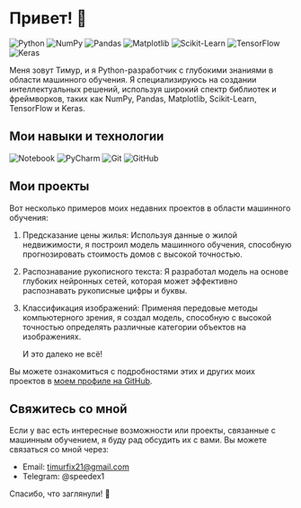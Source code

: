 # Привет! 👋

![Python](https://img.shields.io/badge/python-3670A0?style=for-the-badge&logo=python&logoColor=white)
![NumPy](https://img.shields.io/badge/numpy-%23013243.svg?style=for-the-badge&logo=numpy&logoColor=white)
![Pandas](https://img.shields.io/badge/pandas-%23150458.svg?style=for-the-badge&logo=pandas&logoColor=white)
![Matplotlib](https://img.shields.io/badge/Matplotlib-%23ffffff.svg?style=for-the-badge&logo=Matplotlib&logoColor=black)
![Scikit-Learn](https://img.shields.io/badge/scikit--learn-%23F7931E.svg?style=for-the-badge&logo=scikit-learn&logoColor=white)
![TensorFlow](https://img.shields.io/badge/TensorFlow-%23FF6F00.svg?style=for-the-badge&logo=TensorFlow&logoColor=white)
![Keras](https://img.shields.io/badge/Keras-%23D00000.svg?style=for-the-badge&logo=Keras&logoColor=white)

Меня зовут Тимур, и я Python-разработчик с глубокими знаниями в области машинного обучения. Я специализируюсь на создании интеллектуальных решений, используя широкий спектр библиотек и фреймворков, таких как NumPy, Pandas, Matplotlib, Scikit-Learn, TensorFlow и Keras.

## Мои навыки и технологии

![Notebook](https://img.shields.io/badge/Jupyter-F37626.svg?&style=for-the-badge&logo=Jupyter&logoColor=white)
![PyCharm](https://img.shields.io/badge/pycharm-143?style=for-the-badge&logo=pycharm&logoColor=black&color=black&labelColor=green)
![Git](https://img.shields.io/badge/git-%23F05033.svg?style=for-the-badge&logo=git&logoColor=white)
![GitHub](https://img.shields.io/badge/github-%23121011.svg?style=for-the-badge&logo=github&logoColor=white)


## Мои проекты

Вот несколько примеров моих недавних проектов в области машинного обучения:

1. Предсказание цены жилья: Используя данные о жилой недвижимости, я построил модель машинного обучения, способную прогнозировать стоимость домов с высокой точностью.
   

2. Распознавание рукописного текста: Я разработал модель на основе глубоких нейронных сетей, которая может эффективно распознавать рукописные цифры и буквы.
   

3. Классификация изображений: Применяя передовые методы компьютерного зрения, я создал модель, способную с высокой точностью определять различные категории объектов на изображениях.
   
   И это далеко не всё!

Вы можете ознакомиться с подробностями этих и других моих проектов в [моем профиле на GitHub](https://github.com/[ваш_никнейм]).

## Свяжитесь со мной

Если у вас есть интересные возможности или проекты, связанные с машинным обучением, я буду рад обсудить их с вами. Вы можете связаться со мной через:

- Email: timurfix21@gmail.com
- Telegram: @speedex1

Спасибо, что заглянули! 🙂
